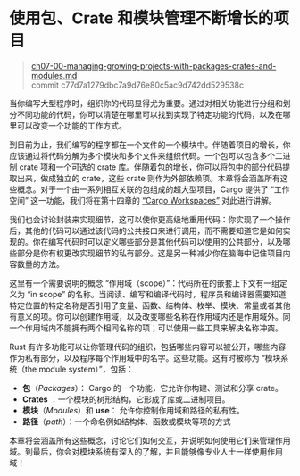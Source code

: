# 使用包、Crate 和模块管理不断增长的项目

> [ch07-00-managing-growing-projects-with-packages-crates-and-modules.md](https://github.com/rust-lang/book/blob/main/src/ch07-00-managing-growing-projects-with-packages-crates-and-modules.md)
> <br>
> commit c77d7a1279dbc7a9d76e80c5ac9d742dd529538c

当你编写大型程序时，组织你的代码显得尤为重要。通过对相关功能进行分组和划分不同功能的代码，你可以清楚在哪里可以找到实现了特定功能的代码，以及在哪里可以改变一个功能的工作方式。

到目前为止，我们编写的程序都在一个文件的一个模块中。伴随着项目的增长，你应该通过将代码分解为多个模块和多个文件来组织代码。一个包可以包含多个二进制 crate 项和一个可选的 crate 库。伴随着包的增长，你可以将包中的部分代码提取出来，做成独立的 crate，这些 crate 则作为外部依赖项。本章将会涵盖所有这些概念。对于一个由一系列相互关联的包组成的超大型项目，Cargo 提供了 “工作空间” 这一功能，我们将在第十四章的 [“Cargo Workspaces”][workspaces] 对此进行讲解。

我们也会讨论封装来实现细节，这可以使你更高级地重用代码：你实现了一个操作后，其他的代码可以通过该代码的公共接口来进行调用，而不需要知道它是如何实现的。你在编写代码时可以定义哪些部分是其他代码可以使用的公共部分，以及哪些部分是你有权更改实现细节的私有部分。这是另一种减少你在脑海中记住项目内容数量的方法。

这里有一个需要说明的概念 “作用域（scope）”：代码所在的嵌套上下文有一组定义为 “in scope” 的名称。当阅读、编写和编译代码时，程序员和编译器需要知道特定位置的特定名称是否引用了变量、函数、结构体、枚举、模块、常量或者其他有意义的项。你可以创建作用域，以及改变哪些名称在作用域内还是作用域外。同一个作用域内不能拥有两个相同名称的项；可以使用一些工具来解决名称冲突。

Rust 有许多功能可以让你管理代码的组织，包括哪些内容可以被公开，哪些内容作为私有部分，以及程序每个作用域中的名字。这些功能。这有时被称为 “模块系统（the module system）”，包括：

* **包**（*Packages*）： Cargo 的一个功能，它允许你构建、测试和分享 crate。
* **Crates** ：一个模块的树形结构，它形成了库或二进制项目。
* **模块**（*Modules*）和 **use**： 允许你控制作用域和路径的私有性。
* **路径**（*path*）：一个命名例如结构体、函数或模块等项的方式

本章将会涵盖所有这些概念，讨论它们如何交互，并说明如何使用它们来管理作用域。到最后，你会对模块系统有深入的了解，并且能够像专业人士一样使用作用域！

[workspaces]: ch14-03-cargo-workspaces.html

